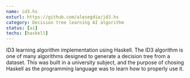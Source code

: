 ```yaml
---
name: id3.hs
exturl: https://github.com/alesegdia/id3.hs
category: Decision tree learning AI algorithm
status: [ai] 
techs: [haskell]
---
```

ID3 learning algorithm implementation using Haskell. The ID3 algorithm is one of many algorithms
designed to generate a decision tree from a dataset. This was built in a university subject, and
the purpose of chosing Haskell as the programming language was to learn how to properly use it.
